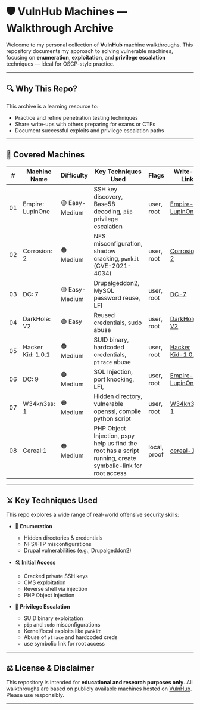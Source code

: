 # 🛡️ VulnHub Machines — Walkthrough Archive

Welcome to my personal collection of **VulnHub** machine walkthroughs. This repository documents my approach to solving vulnerable machines, focusing on **enumeration**, **exploitation**, and **privilege escalation** techniques — ideal for OSCP-style practice.

---

## 🔍 Why This Repo?

This archive is a learning resource to:
- Practice and refine penetration testing techniques
- Share write-ups with others preparing for exams or CTFs
- Document successful exploits and privilege escalation paths

---

## 📁 Covered Machines

| #  | Machine Name       | Difficulty     | Key Techniques Used                                             | Flags       | Write-up Link                                                                                                                |
|----|--------------------|----------------|------------------------------------------------------------------|-------------|-----------------------------------------------------------------------------------------------------------------------------|
| 01 | Empire: LupinOne   | 🟡 Easy-Medium | SSH key discovery, Base58 decoding, `pip` privilege escalation   | user, root  | [Empire-LupinOne](https://github.com/PritamSuryawanshii/VulnHub-Machines/blob/main/Writeup/Empire-LupinOne/Empire%20LupinOne.md)                                                                                                              |
| 02 | Corrosion: 2       | 🟠 Medium      | NFS misconfiguration, shadow cracking, `pwnkit` (CVE-2021-4034) | user, root  | [Corrosion-2](https://github.com/PritamSuryawanshii/VulnHub-Machines/blob/main/Writeup/Corrosion2/Corrosion2.md)                                                                                                                  |
| 03 | DC: 7              | 🟡 Easy-Medium | Drupalgeddon2, MySQL password reuse, LFI                         | user, root  | [DC-7](https://github.com/PritamSuryawanshii/VulnHub-Machines/blob/main/Writeup/DC-7/DC-7.md)                                                                                                                         |
| 04 | DarkHole: V2       | 🟢 Easy      | Reused credentials, sudo abuse                                  | user, root  | [DarkHole-V2](https://github.com/PritamSuryawanshii/VulnHub-Machines/blob/main/Writeup/DarkHole-V2/DarkHole-V2.md)                                                                                                                  |
| 05 | Hacker Kid: 1.0.1  | 🟠 Medium        | SUID binary, hardcoded credentials, `ptrace` abuse              | user, root  | [Hacker Kid-1.0.1](https://github.com/PritamSuryawanshii/VulnHub-Machines/blob/main/Writeup/Hacker-kid/Hacker%20Kid-1.0.1.md) |
| 06 | DC: 9   | 🟠 Medium | SQL Injection, port knocking, LFI,    | user, root  | [Empire-LupinOne](https://github.com/PritamSuryawanshii/VulnHub-Machines/blob/main/Writeup/Empire-LupinOne/Empire%20LupinOne.md) 
| 07 | W34kn3ss: 1   | 🟠 Medium | Hidden directory, vulnerable openssl, compile python script     | user, root  | [W34kn3ss-1](https://github.com/PritamSuryawanshii/VulnHub-Machines/blob/main/Writeup/W34kn3ss-1/W34KN3SS-1.md)
| 08 | Cereal:1   | 🟠 Medium |   PHP Object Injection, pspy help us find the root has a script running, create symbolic-link for root access   | local, proof  | [cereal-1](https://github.com/PritamSuryawanshii/VulnHub-Machines/blob/main/Writeup/W34kn3ss-1/cereal-1.md)

---

## ⚔️ Key Techniques Used

This repo explores a wide range of real-world offensive security skills:

- 🔎 **Enumeration**
  - Hidden directories & credentials
  - NFS/FTP misconfigurations
  - Drupal vulnerabilities (e.g., Drupalgeddon2)

- 🛠️ **Initial Access**
  - Cracked private SSH keys
  - CMS exploitation
  - Reverse shell via injection
  - PHP Object Injection

- 🚀 **Privilege Escalation**
  - SUID binary exploitation
  - `pip` and `sudo` misconfigurations
  - Kernel/local exploits like `pwnkit`
  - Abuse of `ptrace` and hardcoded creds
  - use symbolic link for root access

---

## ⚖️ License & Disclaimer

This repository is intended for **educational and research purposes only**. All walkthroughs are based on publicly available machines hosted on [VulnHub](https://www.vulnhub.com). Please use responsibly.

---
